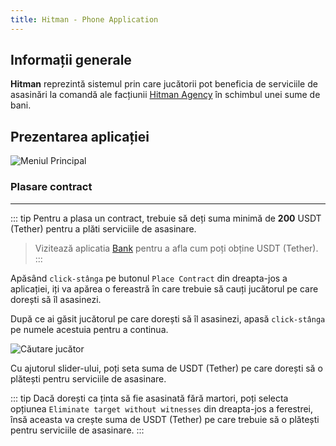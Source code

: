 ```yaml
---
title: Hitman - Phone Application
---
```


## Informații generale

**Hitman** reprezintă sistemul prin care jucătorii pot beneficia de serviciile de asasinări la comandă ale facțiunii [Hitman Agency](/factions/hitman) în schimbul unei sume de bani.

## Prezentarea aplicației

<Image src="https://i.imgur.com/1Tqz6sd.png" alt="Meniul Principal" />

### Plasare contract

---

::: tip
Pentru a plasa un contract, trebuie să deți suma minimă de **200** USDT (Tether) pentru a plăti serviciile de asasinare.

> Vizitează aplicatia [Bank](./bank#cryptomonede) pentru a afla cum poți obține USDT (Tether).
:::

Apăsând `click-stânga` pe butonul `Place Contract` din dreapta-jos a aplicației, iți va apărea o fereastră în care trebuie să cauți jucătorul pe care dorești să îl asasinezi.

După ce ai găsit jucătorul pe care dorești să îl asasinezi, apasă `click-stânga` pe numele acestuia pentru a continua.

<Image src="https://i.imgur.com/DI9M4Mx.gif" alt="Căutare jucător" />

Cu ajutorul slider-ului, poți seta suma de USDT (Tether) pe care dorești să o plătești pentru serviciile de asasinare.

::: tip 
Dacă dorești ca ținta să fie asasinată fără martori, poți selecta opțiunea `Eliminate target without witnesses` din dreapta-jos a ferestrei, însă aceasta va crește suma de USDT (Tether) pe care trebuie să o plătești pentru serviciile de asasinare.
:::